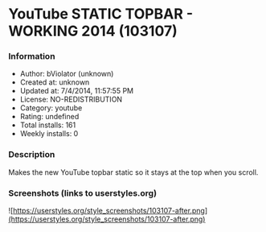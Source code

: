# YouTube STATIC TOPBAR - WORKING 2014 (103107)

### Information
- Author: bViolator (unknown)
- Created at: unknown
- Updated at: 7/4/2014, 11:57:55 PM
- License: NO-REDISTRIBUTION
- Category: youtube
- Rating: undefined
- Total installs: 161
- Weekly installs: 0


### Description
Makes the new YouTube topbar static so it stays at the top when you scroll.


### Screenshots (links to userstyles.org)
![https://userstyles.org/style_screenshots/103107-after.png](https://userstyles.org/style_screenshots/103107-after.png)


